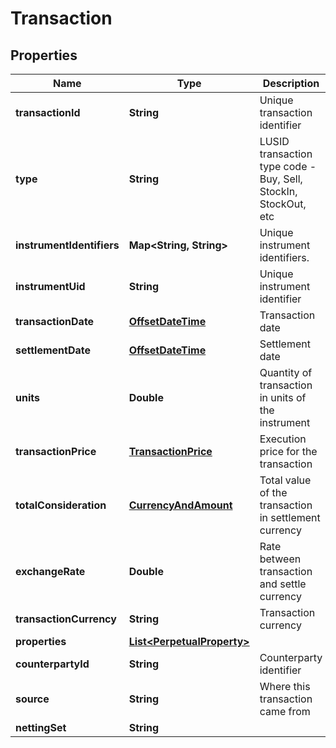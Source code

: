 
# Transaction

## Properties
Name | Type | Description | Notes
------------ | ------------- | ------------- | -------------
**transactionId** | **String** | Unique transaction identifier | 
**type** | **String** | LUSID transaction type code - Buy, Sell, StockIn, StockOut, etc | 
**instrumentIdentifiers** | **Map&lt;String, String&gt;** | Unique instrument identifiers. |  [optional]
**instrumentUid** | **String** | Unique instrument identifier | 
**transactionDate** | [**OffsetDateTime**](OffsetDateTime.md) | Transaction date | 
**settlementDate** | [**OffsetDateTime**](OffsetDateTime.md) | Settlement date | 
**units** | **Double** | Quantity of transaction in units of the instrument | 
**transactionPrice** | [**TransactionPrice**](TransactionPrice.md) | Execution price for the transaction | 
**totalConsideration** | [**CurrencyAndAmount**](CurrencyAndAmount.md) | Total value of the transaction in settlement currency | 
**exchangeRate** | **Double** | Rate between transaction and settle currency |  [optional]
**transactionCurrency** | **String** | Transaction currency |  [optional]
**properties** | [**List&lt;PerpetualProperty&gt;**](PerpetualProperty.md) |  |  [optional]
**counterpartyId** | **String** | Counterparty identifier |  [optional]
**source** | **String** | Where this transaction came from | 
**nettingSet** | **String** |  |  [optional]




